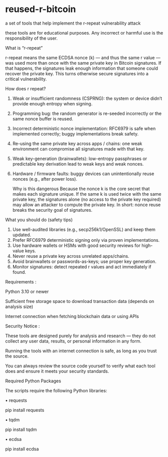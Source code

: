 # reused-r-bitcoin
a set of tools that help implement the r-repeat vulnerability attack

these tools are for educational purposes. Any incorrect or harmful use is the responsibility of the user.

What is “r-repeat”

r-repeat means the same ECDSA nonce (k) — and thus the same r value — was used more than once with the same private key in Bitcoin signatures. If that happens, the signatures leak enough information that someone could recover the private key. This turns otherwise secure signatures into a critical vulnerability.

How does r repeat?
1. Weak or insufficient randomness (CSPRNG): the system or device didn’t provide enough entropy when signing.
2. Programming bug: the random generator is re-seeded incorrectly or the same nonce buffer is reused.
3. Incorrect deterministic nonce implementation: RFC6979 is safe when implemented correctly; buggy implementations break safety.
4. Re-using the same private key across apps / chains: one weak environment can compromise all signatures made with that key.
5. Weak key-generation (brainwallets): low-entropy passphrases or predictable key derivation lead to weak keys and weak nonces.
6. Hardware / firmware faults: buggy devices can unintentionally reuse nonces (e.g., after power loss).

   Why is this dangerous
Because the nonce k is the core secret that makes each signature unique. If the same k is used twice with the same private key, the signatures alone (no access to the private key required) may allow an attacker to compute the private key. In short: nonce reuse breaks the security goal of signatures.

What you should do (safety tips)
1. Use well-audited libraries (e.g., secp256k1/OpenSSL) and keep them updated.
2. Prefer RFC6979 deterministic signing only via proven implementations.
3. Use hardware wallets or HSMs with good security reviews for high-value keys.
4. Never reuse a private key across unrelated apps/chains.
5. Avoid brainwallets or passwords-as-keys; use proper key generation.
6. Monitor signatures: detect repeated r values and act immediately if found.

Requirements :

Python 3.10 or newer

Sufficient free storage space to download transaction data (depends on analysis size)

Internet connection when fetching blockchain data or using APIs

Security Notice :

These tools are designed purely for analysis and research — they do not collect any user data, results, or personal information in any form.

Running the tools with an internet connection is safe, as long as you trust the source.

You can always review the source code yourself to verify what each tool does and ensure it meets your security standards.

Required Python Packages

The scripts require the following Python libraries:

• requests

pip install requests

• tqdm

pip install tqdm

• ecdsa

pip install ecdsa
